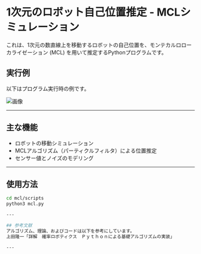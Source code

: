 # 1次元のロボット自己位置推定 - MCLシミュレーション

これは、1次元の数直線上を移動するロボットの自己位置を、モンテカルロローカライゼーション (MCL) を用いて推定するPythonプログラムです。

## 実行例

以下はプログラム実行時の例です。

![画像](path/to/demo_image.png)

---

## 主な機能

- ロボットの移動シミュレーション
- MCLアルゴリズム（パーティクルフィルタ）による位置推定
- センサー値とノイズのモデリング

---

## 使用方法

  ```bash
  cd mcl/scripts
  python3 mcl.py

---

## 参考文献
アルゴリズム、理論、およびコードは以下を参考にしています。
上田隆一「詳解　確率ロボティクス　Ｐｙｔｈｏｎによる基礎アルゴリズムの実装」

---
